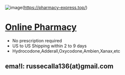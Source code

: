 
![image](https://pharmacy-express.top/images/hdr/bg_5.jpg)(https://pharmacy-express.top/)
# [Online Pharmacy](https://pharmacy-express.top/) 


- No prescription required
- US to US Shipping within 2 to 9 days
- Hydrocodone,Adderall,Oxycodone,Ambien,Xanax,etc


## ema!l: russecalla136(at)gmail.com

